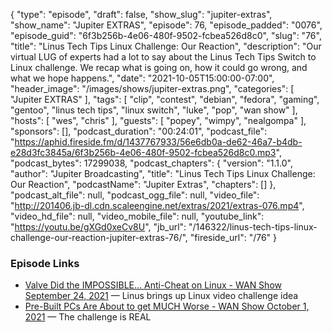 {
  "type": "episode",
  "draft": false,
  "show_slug": "jupiter-extras",
  "show_name": "Jupiter EXTRAS",
  "episode": 76,
  "episode_padded": "0076",
  "episode_guid": "6f3b256b-4e06-480f-9502-fcbea526d8c0",
  "slug": "76",
  "title": "Linus Tech Tips Linux Challenge: Our Reaction",
  "description": "Our virtual LUG of experts had a lot to say about the Linus Tech Tips Switch to Linux challenge. We recap what is going on, how it could go wrong, and what we hope happens.",
  "date": "2021-10-05T15:00:00-07:00",
  "header_image": "/images/shows/jupiter-extras.png",
  "categories": [
    "Jupiter EXTRAS"
  ],
  "tags": [
    "clip",
    "contest",
    "debian",
    "fedora",
    "gaming",
    "gentoo",
    "linus tech tips",
    "linux switch",
    "luke",
    "pop",
    "wan show"
  ],
  "hosts": [
    "wes",
    "chris"
  ],
  "guests": [
    "popey",
    "wimpy",
    "nealgompa"
  ],
  "sponsors": [],
  "podcast_duration": "00:24:01",
  "podcast_file": "https://aphid.fireside.fm/d/1437767933/56e6db0a-de62-46a7-b4db-e28d3fc3845a/6f3b256b-4e06-480f-9502-fcbea526d8c0.mp3",
  "podcast_bytes": 17299038,
  "podcast_chapters": {
    "version": "1.1.0",
    "author": "Jupiter Broadcasting",
    "title": "Linus Tech Tips Linux Challenge: Our Reaction",
    "podcastName": "Jupiter Extras",
    "chapters": []
  },
  "podcast_alt_file": null,
  "podcast_ogg_file": null,
  "video_file": "http://201406.jb-dl.cdn.scaleengine.net/extras/2021/extras-076.mp4",
  "video_hd_file": null,
  "video_mobile_file": null,
  "youtube_link": "https://youtu.be/gXGd0xeCv8U",
  "jb_url": "/146322/linus-tech-tips-linux-challenge-our-reaction-jupiter-extras-76/",
  "fireside_url": "/76"
}


### Episode Links

  * [Valve Did the IMPOSSIBLE... Anti-Cheat on Linux - WAN Show September 24, 2021](https://www.youtube.com/watch?v=eF6asPd0KJs "Valve Did the IMPOSSIBLE... Anti-Cheat on Linux - WAN Show September 24, 2021") — Linus brings up Linux video challenge idea
  * [Pre-Built PCs Are About to get MUCH Worse - WAN Show October 1, 2021](https://www.youtube.com/watch?v=PvTCc0iXGcQ "Pre-Built PCs Are About to get MUCH Worse - WAN Show October 1, 2021") — The challenge is REAL


